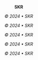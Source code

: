 <p align="center"><strong>SKR</strong></p>
<p align="center"><em>© 2024 • SKR</em></p>

<p align="center"><em>© 2024 • SKR</em></p>
<p align="center"><em>© 2024 • SKR</em></p>
<p align="center"><em>© 2024 • SKR</em></p>
<p align="center"><em>© 2024 • SKR</em></p>
